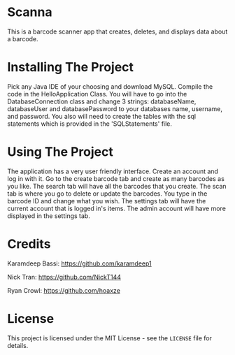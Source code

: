# Scanna

This is a barcode scanner app that creates, deletes, and displays data about a barcode. 

# Installing The Project

Pick any Java IDE of your choosing and download MySQL. Compile the code in the HelloApplication Class. You will have to go into the DatabaseConnection class
and change 3 strings: databaseName, databaseUser and databasePassword to your databases name, username, and password. You also will need to create the tables with
the sql statements which is provided in the 'SQLStatements' file.

# Using The Project

The application has a very user friendly interface. Create an account and log in with it. Go to the create barcode tab and create as many barcodes as you like. 
The search tab will have all the barcodes that you create. The scan tab is where you go to delete or update the barcodes. You type in the barcode ID and change what
you wish. The settings tab will have the current account that is logged in's items. The admin account will have more displayed in the settings tab.

# Credits
Karamdeep Bassi: 
https://github.com/karamdeep1

Nick Tran:
https://github.com/NickT144

Ryan Crowl:
https://github.com/hoaxze

# License
This project is licensed under the MIT License - see the `LICENSE` file for details.
